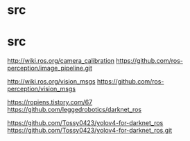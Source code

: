 # src
# src


http://wiki.ros.org/camera_calibration  https://github.com/ros-perception/image_pipeline.git

http://wiki.ros.org/vision_msgs  https://github.com/ros-perception/vision_msgs


https://ropiens.tistory.com/67  https://github.com/leggedrobotics/darknet_ros


https://github.com/Tossy0423/yolov4-for-darknet_ros   https://github.com/Tossy0423/yolov4-for-darknet_ros.git
  
